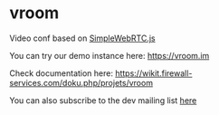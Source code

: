 vroom
=====

Video conf based on [SimpleWebRTC.js](https://github.com/HenrikJoreteg/SimpleWebRTC)

You can try our demo instance here: https://vroom.im

Check documentation here: https://wikit.firewall-services.com/doku.php/projets/vroom

You can also subscribe to the dev mailing list [here](http://list.vroom.im/mailman/listinfo/vroom-dev)
